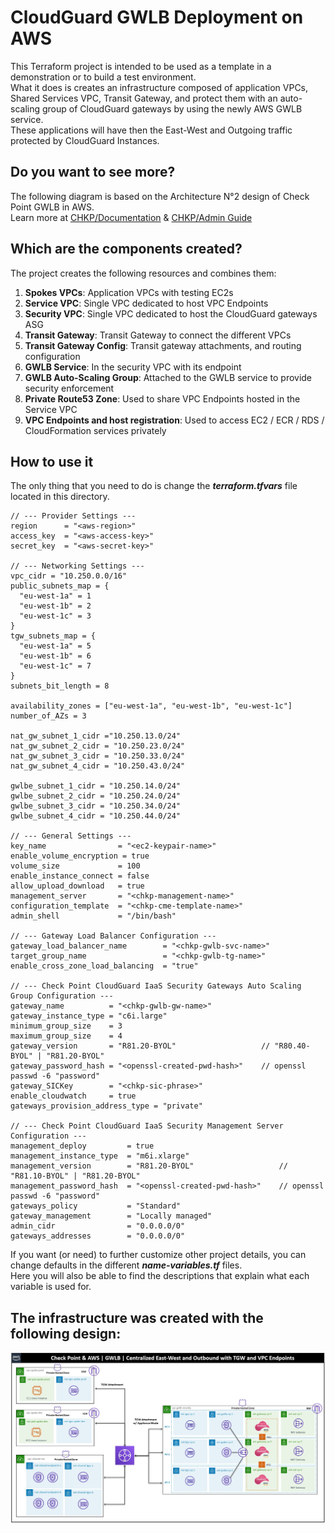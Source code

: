 # CloudGuard GWLB Deployment on AWS
This Terraform project is intended to be used as a template in a demonstration or to build a test environment.  
What it does is creates an infrastructure composed of application VPCs, Shared Services VPC, Transit Gateway, and protect them with an auto-scaling group of CloudGuard gateways by using the newly AWS GWLB service.    
These applications will have then the East-West and Outgoing traffic protected by CloudGuard Instances.    

## Do you want to see more?    
The following diagram is based on the Architecture N°2 design of Check Point GWLB in AWS.    
Learn more at [CHKP/Documentation](https://supportcenter.checkpoint.com/supportcenter/portal?eventSubmit_doGoviewsolutiondetails=&solutionid=sk174447&partition=Basic&product=CloudGuard#Security%20VPC%20+%20TGW) & [CHKP/Admin Guide](https://sc1.checkpoint.com/documents/IaaS/WebAdminGuides/EN/CP_CloudGuard_Network_for_AWS_Gateway_Load_Balancer_Security_VPC_for_Transit_Gateway/Content/Topics-AWS-GWLB-VPC-TGW-DG/Introduction.htm)

## Which are the components created?
The project creates the following resources and combines them:
1. **Spokes VPCs**: Application VPCs with testing EC2s 
2. **Service VPC**: Single VPC dedicated to host VPC Endpoints
3. **Security VPC**: Single VPC dedicated to host the CloudGuard gateways ASG
4. **Transit Gateway**: Transit Gateway to connect the different VPCs
5. **Transit Gateway Config**: Transit gateway attachments, and routing configuration
6. **GWLB Service**: In the security VPC with its endpoint
7. **GWLB Auto-Scaling Group**: Attached to the GWLB service to provide security enforcement
8. **Private Route53 Zone**: Used to share VPC Endpoints hosted in the Service VPC
9. **VPC Endpoints and host registration**: Used to access EC2 / ECR / RDS / CloudFormation services privately

## How to use it
The only thing that you need to do is change **<values>** the __*terraform.tfvars*__ file located in this directory.

```hcl
// --- Provider Settings ---
region      = "<aws-region>" 
access_key  = "<aws-access-key>"
secret_key  = "<aws-secret-key>"

// --- Networking Settings ---
vpc_cidr = "10.250.0.0/16"
public_subnets_map = {
  "eu-west-1a" = 1
  "eu-west-1b" = 2
  "eu-west-1c" = 3
}
tgw_subnets_map = {
  "eu-west-1a" = 5
  "eu-west-1b" = 6
  "eu-west-1c" = 7
}
subnets_bit_length = 8

availability_zones = ["eu-west-1a", "eu-west-1b", "eu-west-1c"]
number_of_AZs = 3

nat_gw_subnet_1_cidr ="10.250.13.0/24"
nat_gw_subnet_2_cidr = "10.250.23.0/24"
nat_gw_subnet_3_cidr = "10.250.33.0/24"
nat_gw_subnet_4_cidr = "10.250.43.0/24"

gwlbe_subnet_1_cidr = "10.250.14.0/24"
gwlbe_subnet_2_cidr = "10.250.24.0/24"
gwlbe_subnet_3_cidr = "10.250.34.0/24"
gwlbe_subnet_4_cidr = "10.250.44.0/24"

// --- General Settings ---
key_name                = "<ec2-keypair-name>"
enable_volume_encryption = true
volume_size             = 100
enable_instance_connect = false
allow_upload_download   = true
management_server       = "<chkp-management-name>"
configuration_template  = "<chkp-cme-template-name>"
admin_shell             = "/bin/bash"

// --- Gateway Load Balancer Configuration ---
gateway_load_balancer_name        = "<chkp-gwlb-svc-name>"
target_group_name                 = "<chkp-gwlb-tg-name>"
enable_cross_zone_load_balancing  = "true"

// --- Check Point CloudGuard IaaS Security Gateways Auto Scaling Group Configuration ---
gateway_name          = "<chkp-gwlb-gw-name>"
gateway_instance_type = "c6i.large"
minimum_group_size    = 3
maximum_group_size    = 4
gateway_version       = "R81.20-BYOL"                   // "R80.40-BYOL" | "R81.20-BYOL"
gateway_password_hash = "<openssl-created-pwd-hash>"    // openssl passwd -6 "password"
gateway_SICKey        = "<chkp-sic-phrase>"             
enable_cloudwatch     = true
gateways_provision_address_type = "private"

// --- Check Point CloudGuard IaaS Security Management Server Configuration ---
management_deploy         = true
management_instance_type  = "m6i.xlarge"
management_version        = "R81.20-BYOL"                   // "R81.10-BYOL" | "R81.20-BYOL"         
management_password_hash  = "<openssl-created-pwd-hash>"    // openssl passwd -6 "password"
gateways_policy           = "Standard"
gateway_management        = "Locally managed"
admin_cidr                = "0.0.0.0/0"
gateways_addresses        = "0.0.0.0/0"
```
If you want (or need) to further customize other project details, you can change defaults in the different __*name-variables.tf*__ files.   
Here you will also be able to find the descriptions that explain what each variable is used for.

## The infrastructure was created with the following design:
![Architectural Design](/zimages/gwlb-centralized-design.jpg)
